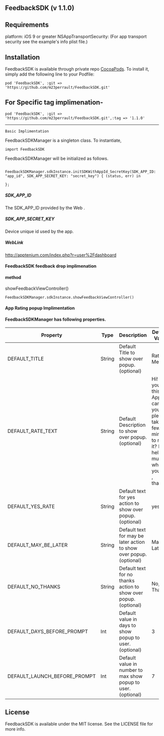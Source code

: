 ## FeedbackSDK  (v 1.1.0)

## Requirements
platform: iOS 9 or greater
NSAppTransportSecurity: (For app transport security see the example's info plist file.)

## Installation

FeedbackSDK is available through private repo [CocoaPods](http://cocoapods.org). To install
it, simply add the following line to your Podfile:

```
pod 'FeedbackSDK', :git => 'https://github.com/m23perrault/FeedbackSDK.git'

```

## For Specific tag implimenation-

```
pod 'FeedbackSDK', :git => 'https://github.com/m23perrault/FeedbackSDK.git',:tag => '1.1.0'

```

**************************************
``` Basic Implimentation ```

FeedbackSDKManager is a singleton class. To instantiate,

```
import FeedbackSDK
```
FeedbackSDKManager will be initialized as follows.

```

FeedbackSDKManager.sdkInstance.initSDKWithAppId_SecretKey(SDK_APP_ID: "app_id", SDK_APP_SECRET_KEY: "secret_key") { (status, err) in

};

```

##### SDK_APP_ID
The SDK_APP_ID provided by the Web .

##### SDK_APP_SECRET_KEY
Device unique id used by the app.

#####  WebLink
http://apptenium.com/index.php?r=user%2Fdashboard

#### FeedbackSDK feedback drop implimenation
#### method
showFeedbackViewController()

```
FeedbackSDKManager.sdkInstance.showFeedbackViewController()
```

#### App Rating popup Implimentation
#### FeedbackSDKManager has following properties.

Property|Type|Description|Default Value
--|---|--|--
DEFAULT_TITLE|String|Default Title to show over popup.(optional)|Rate Me
DEFAULT_RATE_TEXT|String|Default Description to show over popup.(optional)|Hi! If you like this App, can you please take a few minutes to rate it? It help so much when you do , thanks!
DEFAULT_YES_RATE|String|Default text for yes action to show over popup.(optional)|yes
DEFAULT_MAY_BE_LATER|String|Default text for may be later action to show over popup.(optional)|Maybe Later
DEFAULT_NO_THANKS|String|Default text for no thanks action to show over popup.(optional)|No, Thanks
DEFAULT_DAYS_BEFORE_PROMPT|Int|Default value in days to show popup to user.(optional)|3
DEFAULT_LAUNCH_BEFORE_PROMPT|Int|Default value in number to max show popup to user.(optional)|7


## License

FeedbackSDK is available under the MIT license. See the LICENSE file for more info.
